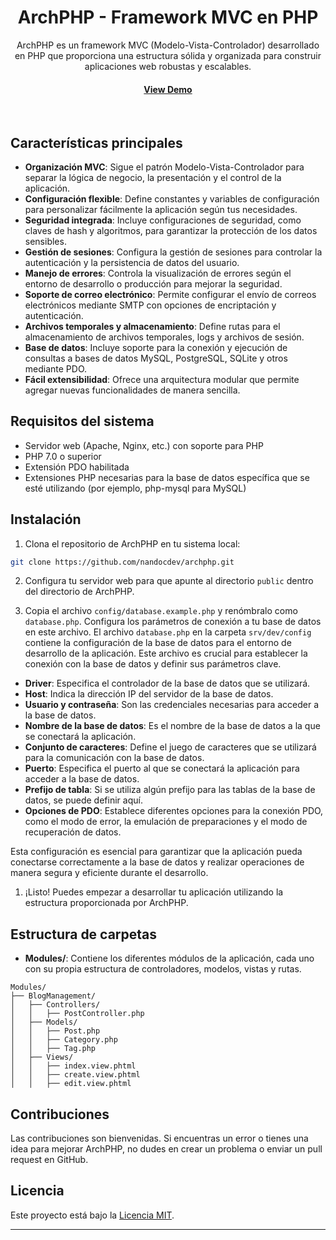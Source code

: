 
<div align="center">

  <h1>ArchPHP - Framework MVC en PHP</h1>
  
  <p>
    ArchPHP es un framework MVC (Modelo-Vista-Controlador) desarrollado en PHP que proporciona una estructura sólida y organizada para construir aplicaciones web robustas y escalables.
  </p>
  
  

   
<h4>
    <a href="https://arch-php.000webhostapp.com/" target="blank">View Demo</a>
  </h4>
</div>

<br />

## Características principales

- **Organización MVC**: Sigue el patrón Modelo-Vista-Controlador para separar la lógica de negocio, la presentación y el control de la aplicación.
- **Configuración flexible**: Define constantes y variables de configuración para personalizar fácilmente la aplicación según tus necesidades.
- **Seguridad integrada**: Incluye configuraciones de seguridad, como claves de hash y algoritmos, para garantizar la protección de los datos sensibles.
- **Gestión de sesiones**: Configura la gestión de sesiones para controlar la autenticación y la persistencia de datos del usuario.
- **Manejo de errores**: Controla la visualización de errores según el entorno de desarrollo o producción para mejorar la seguridad.
- **Soporte de correo electrónico**: Permite configurar el envío de correos electrónicos mediante SMTP con opciones de encriptación y autenticación.
- **Archivos temporales y almacenamiento**: Define rutas para el almacenamiento de archivos temporales, logs y archivos de sesión.
- **Base de datos**: Incluye soporte para la conexión y ejecución de consultas a bases de datos MySQL, PostgreSQL, SQLite y otros mediante PDO.
- **Fácil extensibilidad**: Ofrece una arquitectura modular que permite agregar nuevas funcionalidades de manera sencilla.

## Requisitos del sistema

- Servidor web (Apache, Nginx, etc.) con soporte para PHP
- PHP 7.0 o superior
- Extensión PDO habilitada
- Extensiones PHP necesarias para la base de datos específica que se esté utilizando (por ejemplo, php-mysql para MySQL)

## Instalación

1. Clona el repositorio de ArchPHP en tu sistema local:

```bash
git clone https://github.com/nandocdev/archphp.git
```

2. Configura tu servidor web para que apunte al directorio `public` dentro del directorio de ArchPHP.

3. Copia el archivo `config/database.example.php` y renómbralo como `database.php`. Configura los parámetros de conexión a tu base de datos en este archivo.
   El archivo `database.php` en la carpeta `srv/dev/config` contiene la configuración de la base de datos para el entorno de desarrollo de la aplicación. Este archivo es crucial para establecer la conexión con la base de datos y definir sus parámetros clave.

- **Driver**: Especifica el controlador de la base de datos que se utilizará.
- **Host**: Indica la dirección IP del servidor de la base de datos.
- **Usuario y contraseña**: Son las credenciales necesarias para acceder a la base de datos.
- **Nombre de la base de datos**: Es el nombre de la base de datos a la que se conectará la aplicación.
- **Conjunto de caracteres**: Define el juego de caracteres que se utilizará para la comunicación con la base de datos.
- **Puerto**: Especifica el puerto al que se conectará la aplicación para acceder a la base de datos.
- **Prefijo de tabla**: Si se utiliza algún prefijo para las tablas de la base de datos, se puede definir aquí.
- **Opciones de PDO**: Establece diferentes opciones para la conexión PDO, como el modo de error, la emulación de preparaciones y el modo de recuperación de datos.

Esta configuración es esencial para garantizar que la aplicación pueda conectarse correctamente a la base de datos y realizar operaciones de manera segura y eficiente durante el desarrollo.


1. ¡Listo! Puedes empezar a desarrollar tu aplicación utilizando la estructura proporcionada por ArchPHP.

## Estructura de carpetas
- **Modules/**: Contiene los diferentes módulos de la aplicación, cada uno con su propia estructura de controladores, modelos, vistas y rutas.
```
Modules/
├── BlogManagement/
│   ├── Controllers/
│   │   ├── PostController.php
│   ├── Models/
│   │   ├── Post.php
│   │   ├── Category.php
│   │   ├── Tag.php
│   ├── Views/
│   │   ├── index.view.phtml
│   │   ├── create.view.phtml
│   │   ├── edit.view.phtml
```

## Contribuciones

Las contribuciones son bienvenidas. Si encuentras un error o tienes una idea para mejorar ArchPHP, no dudes en crear un problema o enviar un pull request en GitHub.

## Licencia

Este proyecto está bajo la [Licencia MIT](LICENSE).

---
